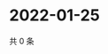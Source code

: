 # 2022-01-25

共 0 条

<!-- BEGIN WEIBO -->
<!-- 最后更新时间 Tue Jan 25 2022 13:08:03 GMT+0800 (China Standard Time) -->

<!-- END WEIBO -->
